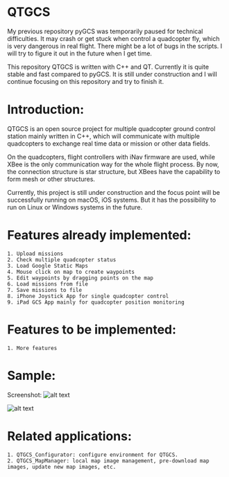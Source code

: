 # QTGCS

My previous repository pyGCS was temporarily paused for technical difficulties. It may crash or get stuck when control a quadcopter fly, which is very dangerous in real flight. There might be a lot of bugs in the scripts. I will try to figure it out in the future when I get time.

This repository QTGCS is written with C++ and QT. Currently it is quite stable and fast compared to pyGCS. It is still under construction and I will continue focusing on this repository and try to finish it.

# Introduction:

QTGCS is an open source project for multiple quadcopter ground control station mainly written in C++, which will communicate with multiple quadcopters to exchange real time data or mission or other data fields.

On the quadcopters, flight controllers with iNav firmware are used, while XBee is the only communication way for the whole flight process. By now, the connection structure is star structure, but XBees have the capability to form mesh or other structures.

Currently, this project is still under construction and the focus point will be successfully running on macOS, iOS systems. But it has the possibility to run on Linux or Windows systems in the future. 

# Features already implemented:
    1. Upload missions
    2. Check multiple quadcopter status
    3. Load Google Static Maps
    4. Mouse click on map to create waypoints
    5. Edit waypoints by dragging points on the map
    6. Load missions from file
    7. Save missions to file
    8. iPhone Joystick App for single quadcopter control
    9. iPad GCS App mainly for quadcopter position monitoring

# Features to be implemented:
    1. More features

# Sample:
Screenshot: 
![alt text](https://github.com/liutairan/QTGCS/blob/dev/Pics/Snip20171011_13.png "Sample image")

![alt text](https://github.com/liutairan/QTGCS/blob/dev/Pics/Snip20170426_3.png "Sample image")

# Related applications:
    1. QTGCS_Configurator: configure environment for QTGCS.
    2. QTGCS_MapManager: local map image management, pre-download map images, update new map images, etc.
